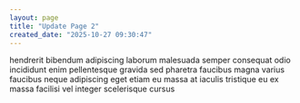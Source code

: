 ```yaml
---
layout: page
title: "Update Page 2"
created_date: "2025-10-27 09:30:47"
---
```


hendrerit bibendum adipiscing laborum malesuada semper consequat odio incididunt enim pellentesque gravida sed pharetra faucibus magna varius faucibus neque adipiscing eget etiam eu massa at iaculis tristique eu ex massa facilisi vel integer scelerisque cursus 
